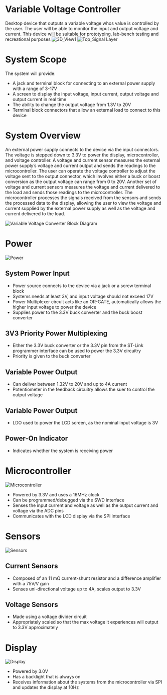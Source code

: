 # Variable Voltage Controller
Desktop device that outputs a variable voltage whos value is controlled by the user.  The user will be able to monitor the input and output voltage and current.  This device will be suitable for prototyping, lab-bench testing and recreational purposes
![3D_View1](https://github.com/user-attachments/assets/0222784d-f8b2-4f9d-8bee-c49972aa614e)
![Top_Signal Layer](https://github.com/user-attachments/assets/28cae700-05df-46ca-88bc-d9f8d714b924)


# System Scope
The system will provide:
- A jack and terminal block for connecting to an external power supply with a range of 3-17V
- A screen to display the input voltage, input current, output voltage and output current in real time
- The ability to change the output voltage from 1.3V to 20V
- Terminal block connectors that allow an external load to connect to this device
# System Overview
An external power supply connects to the device via the input connectors.  The voltage is stepped down to 3.3V to power the display, microcontroller, and voltage controller.  A voltage and current sensor measures the external power supply’s voltage and current output and sends the readings to the microcontroller.  The user can operate the voltage controller to adjust the voltage sent to the output connector, which involves either a buck or boost conversion as the output voltage can range from 0 to 20V.  Another set of voltage and current sensors measures the voltage and current delivered to the load and sends those readings to the microcontroller.  The microcontroller processes the signals received from the sensors and sends the processed data to the display, allowing the user to view the voltage and current supplied by the external power supply as well as the voltage and current delivered to the load.

![Variable Voltage Converter Block Diagram](https://github.com/user-attachments/assets/820230b2-cb31-4bf0-b403-fd2d67b47592)

# Power 
![Power](https://github.com/user-attachments/assets/2997ac6a-9d08-4582-9637-3b40fb22a77a)
## System Power Input
- Power source connects to the device via a jack or a screw terminal block
- Systems needs at least 3V, and input voltage should not exceed 17V
-	Power Multiplexer circuit acts like an OR-GATE, automatically allows the higher input voltage to power the device
-	Supplies power to the 3.3V buck converter and the buck boost converter
## 3V3 Priority Power Multiplexing
-	Either the 3.3V buck converter or the 3.3V pin from the ST-Link programmer interface can be used to power the 3.3V circuitry
-	Priority is given to the buck converter
## Variable Power Output
-	Can deliver between 1.32V to 20V and up to 4A current
-	Potentiometer in the feedback circuitry allows the suer to control the output voltage
## Variable Power Output
-	LDO used to power the LCD screen, as the nominal input voltage is 3V
## Power-On Indicator
- Indicates whether the system is receiving power

# Microcontroller
![Microcontroller](https://github.com/user-attachments/assets/fb5508e2-9901-45b2-86a0-6fb54de6729d)
-	Powered by 3.3V and uses a 16MHz clock
-	Can be programmed/debugged via the SWD interface
- Senses the input current and voltage as well as the output current and voltage via the ADC pins
- Communicates with the LCD display via the SPI interface

# Sensors
![Sensors](https://github.com/user-attachments/assets/b217a8b5-d91f-4c90-83cd-475027d0d3ba)
## Current Sensors
- Composed of an 11 mΩ current-shunt resistor and a difference amplifier with a 75V/V gain
- Senses uni-directional voltage up to 4A, scales output to 3.3V 
## Voltage Sensors
- Made using a voltage divider circuit
- Appropriately scaled so that the max voltage it experiences will output to 3.3V approximately

# Display
![Display](https://github.com/user-attachments/assets/77a6e472-e37b-4479-b55f-0bde12dcc57e)
-	Powered by 3.0V
-	Has a backlight that is always on
-	Receives information about the systems from the microcontroller via SPI and updates the display at 10Hz


